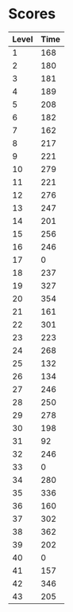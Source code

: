 # Scores
| Level | Time |
|-------|------|
|1      |168   |
|2      |180   |
|3      |181   |
|4      |189   |
|5      |208   |
|6      |182   |
|7      |162   |
|8      |217   |
|9      |221   |
|10     |279   |
|11     |221   |
|12     |276   |
|13     |247   |
|14     |201   |
|15     |256   |
|16     |246   |
|17     |0     |
|18     |237   |
|19     |327   |
|20     |354   |
|21     |161   |
|22     |301   |
|23     |223   |
|24     |268   |
|25     |132   |
|26     |134   |
|27     |246   |
|28     |250   |
|29     |278   |
|30     |198   |
|31     |92    |
|32     |246   |
|33     |0     |
|34     |280   |
|35     |336   |
|36     |160   |
|37     |302   |
|38     |362   |
|39     |202   |
|40     |0     |
|41     |157   |
|42     |346   |
|43     |205   |
